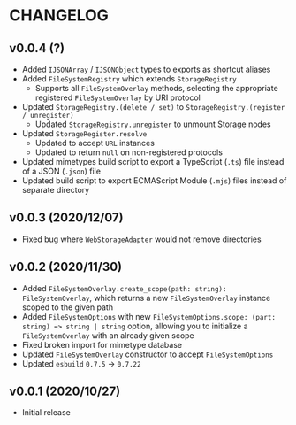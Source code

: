# CHANGELOG

## v0.0.4 (?)

-   Added `IJSONArray` / `IJSONObject` types to exports as shortcut aliases
-   Added `FileSystemRegistry` which extends `StorageRegistry`
    -   Supports all `FileSystemOverlay` methods, selecting the appropriate registered `FileSystemOverlay` by URI protocol
-   Updated `StorageRegistry.(delete / set)` to `StorageRegistry.(register / unregister)`
    -   Updated `StorageRegistry.unregister` to unmount Storage nodes
-   Updated `StorageRegister.resolve`
    -   Updated to accept `URL` instances
    -   Updated to return `null` on non-registered protocols
-   Updated mimetypes build script to export a TypeScript (`.ts`) file instead of a JSON (`.json`) file
-   Updated build script to export ECMAScript Module (`.mjs`) files instead of separate directory

## v0.0.3 (2020/12/07)

-   Fixed bug where `WebStorageAdapter` would not remove directories

## v0.0.2 (2020/11/30)

-   Added `FileSystemOverlay.create_scope(path: string): FileSystemOverlay`, which returns a new `FileSystemOverlay` instance scoped to the given path
-   Added `FileSystemOptions` with new `FileSystemOptions.scope: (part: string) => string | string` option, allowing you to initialize a `FileSystemOverlay` with an already given scope
-   Fixed broken import for mimetype database
-   Updated `FileSystemOverlay` constructor to accept `FileSystemOptions`
-   Updated `esbuild` `0.7.5` -> `0.7.22`

## v0.0.1 (2020/10/27)

-   Initial release
